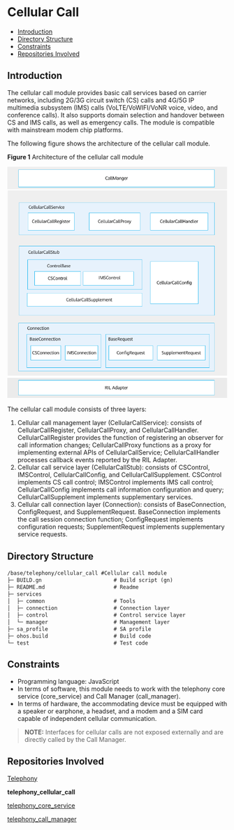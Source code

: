 # Cellular Call<a name="EN-US_TOPIC_0000001105379632"></a>

-   [Introduction](#section117mcpsimp)
-   [Directory Structure](#section127mcpsimp)
-   [Constraints](#section131mcpsimp)
-   [Repositories Involved](#section204mcpsimp)

## Introduction<a name="section117mcpsimp"></a>

The cellular call module provides basic call services based on carrier networks, including 2G/3G circuit switch \(CS\) calls and 4G/5G IP multimedia subsystem \(IMS\) calls \(VoLTE/VoWIFI/VoNR voice, video, and conference calls\). It also supports domain selection and handover between CS and IMS calls, as well as emergency calls. The module is compatible with mainstream modem chip platforms.

The following figure shows the architecture of the cellular call module.

**Figure  1**  Architecture of the cellular call module<a name="fig970511919486"></a>


![](figures/en-us_architecture-of-the-cellular-call-module.png)

The cellular call module consists of three layers:

1.  Cellular call management layer \(CellularCallService\): consists of CellularCallRegister, CellularCallProxy, and CellularCallHandler. CellularCallRegister provides the function of registering an observer for call information changes; CellularCallProxy functions as a proxy for implementing external APIs of CellularCallService; CellularCallHandler processes callback events reported by the RIL Adapter.
2.  Cellular call service layer \(CellularCallStub\): consists of CSControl, IMSControl, CellularCallConfig, and CellularCallSupplement. CSControl implements CS call control; IMSControl implements IMS call control; CellularCallConfig implements call information configuration and query; CellularCallSupplement implements supplementary services.
3.  Cellular call connection layer \(Connection\): consists of BaseConnection, ConfigRequest, and SupplementRequest. BaseConnection implements the call session connection function; ConfigRequest implements configuration requests; SupplementRequest implements supplementary service requests.

## Directory Structure<a name="section127mcpsimp"></a>

```
/base/telephony/cellular_call #Cellular call module
├─ BUILD.gn                       # Build script (gn)
├─ README.md                      # Readme
├─ services
│  ├─ common                      # Tools
│  ├─ connection                  # Connection layer
│  ├─ control                     # Control service layer
│  └─ manager                     # Management layer
├─ sa_profile                     # SA profile
├─ ohos.build                     # Build code
└─ test                           # Test code
```

## Constraints<a name="section131mcpsimp"></a>

-   Programming language: JavaScript
-   In terms of software, this module needs to work with the telephony core service \(core\_service\) and Call Manager \(call\_manager\).
-   In terms of hardware, the accommodating device must be equipped with a speaker or earphone, a headset, and a modem and a SIM card capable of independent cellular communication.

>**NOTE:**
>Interfaces for cellular calls are not exposed externally and are directly called by the Call Manager.

## Repositories Involved<a name="section204mcpsimp"></a>

[Telephony](https://gitee.com/openharmony/docs/blob/master/en/readme/telephony.md)

**telephony_cellular_call**

[telephony_core_service](https://gitee.com/openharmony/telephony_core_service/blob/master/README.md)

[telephony_call_manager](https://gitee.com/openharmony/telephony_call_manager/blob/master/README.md)
